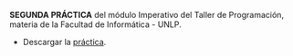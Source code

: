 **SEGUNDA PRÁCTICA** del módulo Imperativo del Taller de Programación, materia de la Facultad de Informática - UNLP. 
* Descargar la [práctica](https://drive.google.com/file/d/1KCsWlkMK_G0xr_4guQ7uxi7IiYN_-yde/view?usp=sharing).
